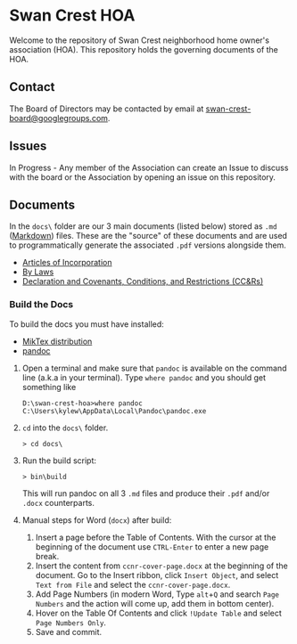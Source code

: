 # Swan Crest HOA

Welcome to the repository of Swan Crest neighborhood home owner's association (HOA). This repository holds the governing documents of the HOA.

## Contact
The Board of Directors may be contacted by email at swan-crest-board@googlegroups.com.

## Issues
In Progress - Any member of the Association can create an Issue to discuss with the board or the Association by opening an issue on this repository.

## Documents
In the `docs\` folder are our 3 main documents (listed below) stored as `.md` ([Markdown](https://www.markdownguide.org/getting-started/)) files. These are the "source" of these documents and are used to programmatically generate the associated `.pdf` versions alongside them.

* [Articles of Incorporation](docs/articles_of_incorporation.md)
* [By Laws](./docs/bylaws.md)
* [Declaration and Covenants, Conditions, and Restrictions (CC&Rs)](docs/ccnr.md)

### Build the Docs
To build the docs you must have installed:
* [MikTex distribution](https://miktex.org/download)
* [pandoc](https://pandoc.org/installing.html)

1. Open a terminal and make sure that `pandoc` is available on the command line (a.k.a in your terminal).
   Type `where pandoc` and you should get something like
   ```
   D:\swan-crest-hoa>where pandoc
   C:\Users\kylew\AppData\Local\Pandoc\pandoc.exe
   ```

2. `cd` into the `docs\` folder.
   ```
   > cd docs\
   ```

3. Run the build script:
   ```
   > bin\build
   ```
   This will run pandoc on all 3 `.md` files and produce their `.pdf` and/or `.docx` counterparts.

4. Manual steps for Word (`docx`) after build:
   1. Insert a page before the Table of Contents. With the cursor at the beginning of the document use `CTRL-Enter` to enter a new page break.
   2. Insert the content from `ccnr-cover-page.docx` at the beginning of the document. Go to the Insert ribbon, click `Insert Object`, and select `Text from File` and select the `ccnr-cover-page.docx`.
   3. Add Page Numbers (in modern Word, Type `alt`+`Q` and search `Page Numbers` and the action will come up, add them  in bottom center).
   4. Hover on the Table Of Contents and click `!Update Table` and select `Page Numbers Only`.
   5. Save and commit.
